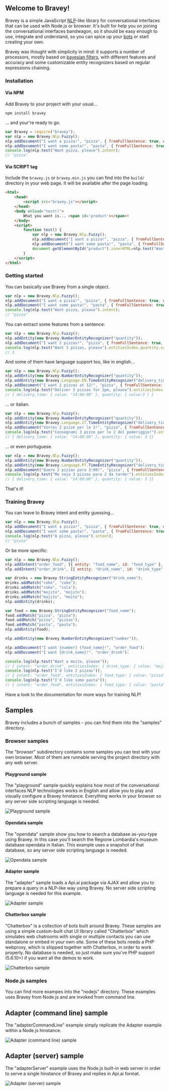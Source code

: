 ## Welcome to Bravey!
Bravey is a simple JavaScript [NLP](https://en.wikipedia.org/wiki/Natural_language_processing)-like library for conversational interfaces that can be used with Node.js or browser.
It's built for help you on joining the conversational interfaces bandwagon, so it should be easy enough to use, integrate and understand, so you can spice up your [bots](https://en.wikipedia.org/wiki/Internet_bot) or start creating your own.

Bravey was thought with simplicity in mind: it supports a number of processors, mostly based on [bayesian filters](https://en.wikipedia.org/wiki/Naive_Bayes_spam_filtering), with different features and accuracy and some customizable entity recognizers based on regular expressions chaining.

### Installation

#### Via NPM

Add Bravey to your project with your usual...

```
npm install bravey
```

... and your're ready to go.

```javascript
var Bravey = require("bravey");
var nlp = new Bravey.Nlp.Fuzzy();
nlp.addDocument("I want a pizza!", "pizza", { fromFullSentence: true, expandIntent: true });
nlp.addDocument("I want some pasta!", "pasta", { fromFullSentence: true, expandIntent: true });
console.log(nlp.test("Want pizza, please").intent);
// "pizza"
```

#### Via SCRIPT tag

Include the `bravey.js` or `bravey.min.js` you can find into the `build/` directory in your web page. It will be available after the page loading.

```html
<html>
    <head>
        <script src="bravey.js"></script>
    </head>
    <body onload="test()">
        What you want is... <span id='product'></span>!
    </body>
    <script>
        function test() {
            var nlp = new Bravey.Nlp.Fuzzy();
            nlp.addDocument("I want a pizza!", "pizza", { fromFullSentence: true, expandIntent: true });
            nlp.addDocument("I want some pasta!", "pasta", { fromFullSentence: true, expandIntent: true });
            document.getElementById("product").innerHTML=nlp.test("Want pizza, please").intent;
        }
    </script>
</html>
```

### Getting started

You can basically use Bravey from a single object.

```javascript
var nlp = new Bravey.Nlp.Fuzzy();
nlp.addDocument("I want a pizza!", "pizza", { fromFullSentence: true, expandIntent: true });
nlp.addDocument("I want some pasta!", "pasta", { fromFullSentence: true, expandIntent: true });
console.log(nlp.test("Want pizza, please").intent);
// "pizza"
```

You can extract some features from a sentence:

```javascript
var nlp = new Bravey.Nlp.Fuzzy();
nlp.addEntity(new Bravey.NumberEntityRecognizer("quantity"));
nlp.addDocument("I want 2 pizzas!", "pizza", { fromFullSentence: true, expandIntent: true });
console.log(nlp.test("Want 3 pizzas, please").entitiesIndex.quantity.value);
// 3
```

And some of them have language support too, like in english...

```javascript
var nlp = new Bravey.Nlp.Fuzzy();
nlp.addEntity(new Bravey.NumberEntityRecognizer("quantity"));
nlp.addEntity(new Bravey.Language.EN.TimeEntityRecognizer("delivery_time"));
nlp.addDocument("I want 2 pizzas at 12!", "pizza", { fromFullSentence: true, expandIntent: true });
console.log(nlp.test("Deliver 3 pizzas for 2pm, please").entitiesIndex);
// { delivery_time: { value: "14:00:00" }, quantity: { value:3 } }
```

... or italian.

```javascript
var nlp = new Bravey.Nlp.Fuzzy();
nlp.addEntity(new Bravey.NumberEntityRecognizer("quantity"));
nlp.addEntity(new Bravey.Language.IT.TimeEntityRecognizer("delivery_time"));
nlp.addDocument("Vorrei 2 pizze per le 3!", "pizza", { fromFullSentence: true, expandIntent: true });
console.log(nlp.test("Consegnami 3 pizze per le 2 del pomeriggio!").entitiesIndex);
// { delivery_time: { value: "14:00:00" }, quantity: { value: 3 }}
```

... or even portuguese.

```javascript
var nlp = new Bravey.Nlp.Fuzzy();
nlp.addEntity(new Bravey.NumberEntityRecognizer("quantity"));
nlp.addEntity(new Bravey.Language.PT.TimeEntityRecognizer("delivery_time"));
nlp.addDocument("Quero 2 pizzas para 3:00!", "pizza", { fromFullSentence: true, expandIntent: true });
console.log(nlp.test("Me veja 3 pizzas para 2 da tarde!").entitiesIndex);
// { delivery_time: { value: "14:00:00" }, quantity: { value: 3 }}
```

That's it!

### Training Bravey

You can leave to Bravey intent and entity guessing...

```javascript
var nlp = new Bravey.Nlp.Fuzzy();
nlp.addDocument("I want a pizza!", "pizza", { fromFullSentence: true, expandIntent: true });
nlp.addDocument("I want some pasta!", "pasta", { fromFullSentence: true, expandIntent: true });
console.log(nlp.test("A pizza, please").intent);
// "pizza"
```

Or be more specific:

```javascript
var nlp = new Bravey.Nlp.Fuzzy();
nlp.addIntent("order_food", [{ entity: "food_name", id: "food_type" }, { entity: "number", id: "quantity" }]);
nlp.addIntent("order_drink", [{ entity: "drink_name", id: "drink_type" }]);

var drinks = new Bravey.StringEntityRecognizer("drink_name");
drinks.addMatch("coke", "coke");
drinks.addMatch("coke", "cola");
drinks.addMatch("mojito", "mojito");
drinks.addMatch("mojito", "moito");
nlp.addEntity(drinks);

var food = new Bravey.StringEntityRecognizer("food_name");
food.addMatch("pizza", "pizza");
food.addMatch("pizza", "pizzas");
food.addMatch("pasta", "pasta");
nlp.addEntity(food);

nlp.addEntity(new Bravey.NumberEntityRecognizer("number"));

nlp.addDocument("I want {number} {food_name}!", "order_food");
nlp.addDocument("I want {drink_name}!", "order_drink");

console.log(nlp.test("Want a moito, please"));
// { intent: "order_drink", entitiesIndex: { drink_type: { value: "mojito" } } }
console.log(nlp.test("I'd like 2 pizzas"));
// { intent: "order_food", entitiesIndex: { food_type: { value: "pizza" }, quantity: { value: 2 } } }
console.log(nlp.test("I'd like some pasta"));
// { intent: "order_food", entitiesIndex: { food_type: { value: "pasta" } } }
```

Have a look to the documentation for more ways for training NLP!

## Samples

Bravey includes a bunch of samples - you can find them into the "samples" directory.

### Browser samples

The "browser" subdirectory contains some samples you can test with your own browser. Most of them are runnable serving the project directory with any web server.

#### Playground sample

The "playground" sample quickly explains how most of the conversational interfaces NLP technologies works in English and allow you to play and visually configure a Bravey hinstance. Everything works in your browser so any server side scripting language is needed.

![Playground sample](doc-static/images/sample-playground.png)

#### Opendata sample

The "opendata" sample show you how to search a database as-you-type using Bravey. In this case you'll search the Regione Lombardia's museum database opendata in Italian. This example uses a snapshot of that database, so any server side scripting language is needed.

![Opendata sample](doc-static/images/sample-opendata.png)

#### Adapter sample

The "adapter" sample loads a Api.ai package via AJAX and allow you to prepare a query in a NLP-like way using Bravey. No server side scripting language is needed for this example.

![Adapter sample](doc-static/images/sample-adapter.png)

#### Chatterbox sample

"Chatterbox" is a collection of bots built around Bravey. These samples are using a simple custom-built chat UI library called "Chatterbox" which simulates web chatrooms with single or multiple contacts you can use standalone or embed in your own site.
Some of these bots needs a PHP webproxy, which is shipped together with Chatterbox, in order to work properly. No database is needed, so just make sure you've PHP support (5.6.10+) if you want all the demos to work.

![Chatterbox sample](doc-static/images/sample-chatterbox.png)

### Node.js samples

You can find more exampes into the "nodejs" directory. These examples uses Bravey from Node.js and are invoked from command line.

## Adapter (command line) sample

The "adapterCommandLine" example simply replicate the Adapter example within a Node.js hinstance.

![Adapter (command line) sample](doc-static/images/sample-adaptercommandline.png)


## Adapter (server) sample

The "adapterServer" example uses the Node.js built-in web server in order to serve a single hinstance of Bravey and replies in Api.ai format.

![Adapter (server) sample](doc-static/images/sample-adapterserver.png)
